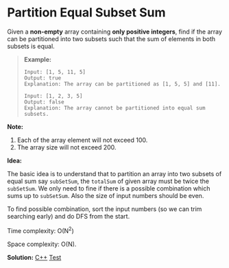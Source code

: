 # Partition Equal Subset Sum

Given a **non-empty** array containing **only positive integers**, find if the array can be partitioned into two subsets such that the sum of elements in both subsets is equal.

> **Example:**
>
> ```
> Input: [1, 5, 11, 5]
> Output: true
> Explanation: The array can be partitioned as [1, 5, 5] and [11].
> 
> Input: [1, 2, 3, 5]
> Output: false
> Explanation: The array cannot be partitioned into equal sum subsets.
> ```

**Note:**

1. Each of the array element will not exceed 100.
2. The array size will not exceed 200.



**Idea:** 

The basic idea is to understand that to partition an array into two subsets of equal sum say `subSetSum`, the `totalSum` of given array must be twice the `subSetSum`. We only need to fine if there is a possible combination which sums up to `subSetSum`. Also the size of input numbers should be even.



To find possible combination, sort the input numbers (so we can trim searching early) and do DFS from the start.



Time complexity: O(N<sup>2</sup>)

Space complexity: O(N).



**Solution:** [C++](./solution.h)	[Test](./Test.cpp)